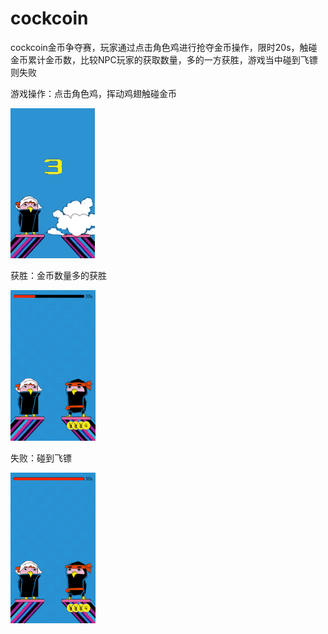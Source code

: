 # cockcoin

cockcoin金币争夺赛，玩家通过点击角色鸡进行抢夺金币操作，限时20s，触碰金币累计金币数，比较NPC玩家的获取数量，多的一方获胜，游戏当中碰到飞镖则失败

游戏操作：点击角色鸡，挥动鸡翅触碰金币

![](i/play.gif)

获胜：金币数量多的获胜

![](i/win.gif)

失败：碰到飞镖

![](i/fail.gif)
